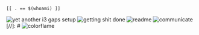 `[[ . == $(whoami) ]]`

![yet another i3 gaps setup](https://i.imgur.com/53zPEIe.gif)
![getting shit done](https://i.imgur.com/NfNMDiW.gif)
![readme](https://i.imgur.com/2EmHLtb.gif)
![communicate](https://i.imgur.com/QVVP1Em.jpg)
[//]: # ![colorflame](https://i.giphy.com/media/WRZWkBEwsPqYIT98xd/source.gif)
